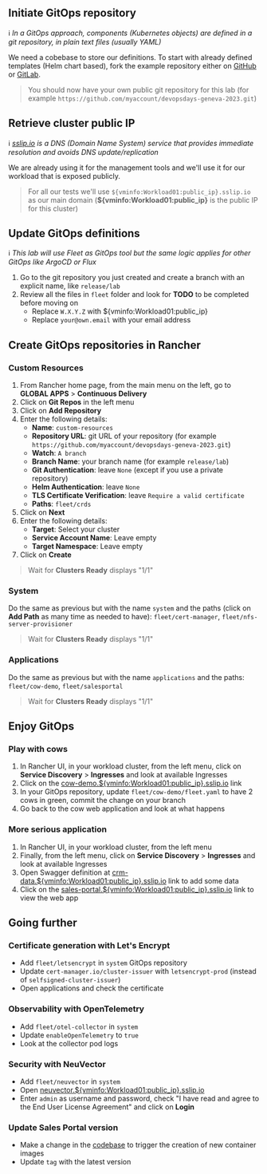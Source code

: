 ## Initiate GitOps repository

ℹ _In a GitOps approach, components (Kubernetes objects) are defined in a git repository, in plain text files (usually YAML)_

We need a cobebase to store our definitions. To start with already defined templates (Helm chart based),
fork the example repository either on [GitHub](https://github.com/devpro/devopsdays-geneva-2023) or [GitLab](https://gitlab.com/devpro-labs/devopsdays-geneva-2023).

> You should now have your own public git repository for this lab (for example `https://github.com/myaccount/devopsdays-geneva-2023.git`)

## Retrieve cluster public IP

ℹ _[sslip.io](http://sslip.io/) is a DNS (Domain Name System) service that provides immediate resolution and avoids DNS update/replication_

We are already using it for the management tools and we'll use it for our workload that is exposed publicly.

> For all our tests we'll use `${vminfo:Workload01:public_ip}.sslip.io` as our main domain (**${vminfo:Workload01:public_ip}** is the public IP for this cluster)

## Update GitOps definitions

ℹ _This lab will use Fleet as GitOps tool but the same logic applies for other GitOps like ArgoCD or Flux_

1. Go to the git repository you just created and create a branch with an explicit name, like `release/lab`
2. Review all the files in `fleet` folder and look for **TODO** to be completed before moving on
   - Replace `W.X.Y.Z` with ${vminfo:Workload01:public_ip}
   - Replace `your@own.email` with your email address

## Create GitOps repositories in Rancher

### Custom Resources

1. From Rancher home page, from the main menu on the left, go to **GLOBAL APPS** > **Continuous Delivery**
2. Click on **Git Repos** in the left menu
3. Click on **Add Repository**
4. Enter the following details:
   - **Name**: `custom-resources`
   - **Repository URL**: git URL of your repository (for example `https://github.com/myaccount/devopsdays-geneva-2023.git`)
   - **Watch**: `A branch`
   - **Branch Name**: your branch name (for example `release/lab`)
   - **Git Authentication**: leave `None` (except if you use a private repository)
   - **Helm Authentication**: leave `None`
   - **TLS Certificate Verification**: leave `Require a valid certificate`
   - **Paths**: `fleet/crds`
5. Click on **Next**
6. Enter the following details:
   - **Target**: Select your cluster
   - **Service Account Name**: Leave empty
   - **Target Namespace**: Leave empty
7. Click on **Create**

> Wait for **Clusters Ready** displays "1/1"

### System

Do the same as previous but with the name `system` and the paths (click on **Add Path** as many time as needed to have): `fleet/cert-manager`, `fleet/nfs-server-provisioner`

> Wait for **Clusters Ready** displays "1/1"

### Applications

Do the same as previous but with the name `applications` and the paths: `fleet/cow-demo`, `fleet/salesportal`

> Wait for **Clusters Ready** displays "1/1"

## Enjoy GitOps

### Play with cows

1. In Rancher UI, in your workload cluster, from the left menu, click on **Service Discovery** > **Ingresses** and look at available Ingresses
2. Click on the <a href="https://cow-demo.${vminfo:Workload01:public_ip}.sslip.io/" target="_blank">cow-demo.${vminfo:Workload01:public_ip}.sslip.io</a> link
3. In your GitOps repository, update `fleet/cow-demo/fleet.yaml` to have 2 cows in green, commit the change on your branch
4. Go back to the cow web application and look at what happens

### More serious application

1. In Rancher UI, in your workload cluster, from the left menu
2. Finally, from the left menu, click on **Service Discovery** > **Ingresses** and look at available Ingresses
3. Open Swagger definition at <a href="https://crm-data.${vminfo:Workload01:public_ip}.sslip.io/swagger" target="_blank">crm-data.${vminfo:Workload01:public_ip}.sslip.io</a> link to add some data
4. Click on the <a href="https://sales-portal.${vminfo:Workload01:public_ip}.sslip.io/" target="_blank">sales-portal.${vminfo:Workload01:public_ip}.sslip.io</a> link to view the web app

## Going further

### Certificate generation with Let's Encrypt

- Add `fleet/letsencrypt` in `system` GitOps repository
- Update `cert-manager.io/cluster-issuer` with `letsencrypt-prod` (instead of `selfsigned-cluster-issuer`)
- Open applications and check the certificate

### Observability with OpenTelemetry

- Add `fleet/otel-collector` in `system`
- Update `enableOpenTelemetry` to `true`
- Look at the collector pod logs

### Security with NeuVector

- Add `fleet/neuvector` in `system`
- Open <a href="https://neuvector.${vminfo:Workload01:public_ip}.sslip.io/" target="_blank">neuvector.${vminfo:Workload01:public_ip}.sslip.io</a>
- Enter `admin` as username and password, check "I have read and agree to the End User License Agreement" and click on **Login**

### Update Sales Portal version

- Make a change in the [codebase](https://github.com/devpro/sales-portal/) to trigger the creation of new container images
- Update `tag` with the latest version
